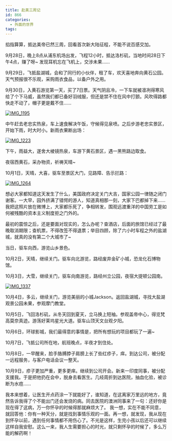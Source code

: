```yaml
---
title: 赴美三周记
id: 866
categories:
  - 外面的世界
tags:
---
```


掐指算算，抵达美帝已然三周，回看首次新大陆征程，不能不说百感交加。

​9月28日，晚上8点从浦东机场出发，飞程12小时，抵达洛杉矶，当地时间28日下午4点，赚了呀~ 发现耳机忘在飞机上，交涉未果……

9月29日，​飞抵盐湖城，会和了同行的小伙伴，租了车，欢天喜地奔向黄石公园。天气预报很不乐观，采购雨衣食品，以备户外之用。

9月30日，入黄石游览第一天，买了7日票。天气阴且冷，一下车就被凛冽得寒风给了个下马威，虽然我们都已备好羽绒服，但还是禁不住在风中打颤。风吹得路都快走不动了，帽子更是戴不住……

[![](http://lithilda.info/wp-content/uploads/2013/10/IMG_1195.jpg "IMG_1195")](http://lithilda.info/wp-content/uploads/2013/10/IMG_1195.jpg)

中午赶去老忠实热泉，车上速食解决午饭，守候得见泉喷。之后步游老忠实景区，开始下雨，时大时小。新雨衣果断出场：

[![](http://lithilda.info/wp-content/uploads/2013/10/IMG_1223.jpg "IMG_1223")](http://lithilda.info/wp-content/uploads/2013/10/IMG_1223.jpg)

下午，雨益大，遂舍大棱镜热泉，车游下黄石景区，遇一黑熊路边取食。

夜宿西黄石，采办物资，祈祷天晴~

10月1日，天晴，大喜，驱车至景区大门，见路障、告示拦路：

[![](http://lithilda.info/wp-content/uploads/2013/10/IMG_1264.jpg "IMG_1264")](http://lithilda.info/wp-content/uploads/2013/10/IMG_1264.jpg)

想必大家都知道这天发生了什么，美国政府决定关门大吉，国家公园一律随之闭门谢客。一大早，园外挤满了错愕的游人，知道真相那一刻，大家下巴都掉下来…… 我把这照片放在微博上，大家都乐死了，争相转发，围观远渡重洋的中国劳工是如何被残酷的资本主义制度拒之门外的。

最初的震惊之后，还是要面对现实的，怎么办呢？查酒店，后面的旅馆已经过了最晚取消期限；查机票，不得改签不得退票；举目四顾，除了六小时车程之外的盐湖城，就真的没有第二个大城市了~

当日，驱车向西，游览山乡景色。

10月2日，天晴，继续关门。驱车向北游览，路经废弃金矿小城，恐龙化石博物馆。

10月3日，大雪，继续关门，驱车向南游览，路经州立公园，夜宿大提顿公园南。

[![](http://lithilda.info/wp-content/uploads/2013/10/IMG_1337.jpg "IMG_1337")](http://lithilda.info/wp-content/uploads/2013/10/IMG_1337.jpg)

10月4日，多云，继续关门，游览美丽的小城Jackson。返回盐湖城，寻找大盐湖观景公园未果，参观摩门教堂。

10月5日，飞回洛杉矶，从冬天回到夏天，立马换上短袖。参观盖帝中心，得览梵高莫奈真迹。游荡好莱坞星光大道。驱车山顶天文台观夕阳。

10月6日，环球影城，我们最得意的事情是，把所有想玩的项目都玩了一遍~

10月7日，飞抵公司所在地，航班晚点，半夜才到住处。

10月8日，一早醒来，脸手胳膊脖子肩膀上长了些红疹子，痒。到达公司，被分配一远程服务，与客户电话会议一整天。

10月9日，疹子更加严重，更多更痒。继续到公司开会。新来一印度同事，被分配支援我。于是把他扔在会中，脱身去看医生。几经周折到达医院，抽血化验，被诊断为水痘……

我本来想着，让医生开点药涂一下就能好了，谁知道，在这离家万里远的地方，竟然告诉我得了个不能出门还会发烧的病。同去医院的澳洲同事来了一句：还好你是现在得了这病，万一你怀孕的时候得那就麻烦大了。 我一想，实在不能不同意，就回答他：你有一种天分，就是找到事情乐观的一面。再一想，就发现，我从现在到怀孕以前，遇到任何事情都不用伤心了。不光是这样，生完小孩以后还可以继续这样自我安慰。这么一来，我人生需要担心的时光，就只剩怀孕的时候了，多么万能的解药啊！

&nbsp;